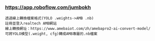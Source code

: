 ### https://app.roboflow.com/jumbokh
```
透過線上轉換檔案格式(YOLO .weights->AMB .nb)
註冊並登入realtech AMB網站
線上轉換網址：https://www.amebaiot.com/zh/amebapro2-ai-convert-model/
可將YOLO模型(.weight, cfg)轉成AMB專屬的.nb檔案
```
